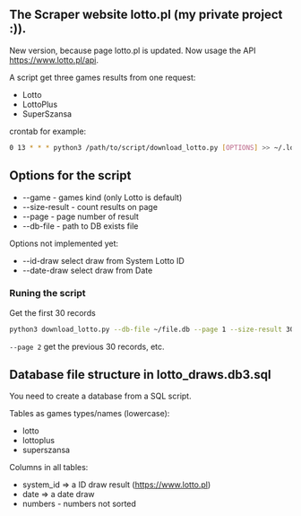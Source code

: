 ## The Scraper website lotto.pl (my private project :)).

New version, because page lotto.pl is updated. Now usage the API https://www.lotto.pl/api.

A script get three games results from one request:

* Lotto
* LottoPlus
* SuperSzansa


crontab for example:
```sh
0 13 * * * python3 /path/to/script/download_lotto.py [OPTIONS] >> ~/.logs/download_lotto.log
```

## Options for the script

* --game - games kind (only Lotto is default)
* --size-result - count results on page
* --page - page number of result
* --db-file - path to DB exists file


Options not implemented yet:

* --id-draw select draw from System Lotto ID
* --date-draw select draw from Date

### Runing the script

Get the first 30 records

```sh
python3 download_lotto.py --db-file ~/file.db --page 1 --size-result 30
```

`--page 2` get the previous 30 records, etc.

## Database file structure in lotto_draws.db3.sql

You need to create a database from a SQL script.

Tables as games types/names (lowercase):
  * lotto
  * lottoplus
  * superszansa

Columns in all tables:
  * system_id => a ID draw result (https://www.lotto.pl)
  * date => a date draw
  * numbers - numbers not sorted
